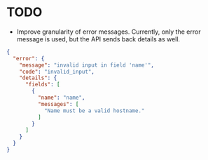 # TODO

- Improve granularity of error messages. Currently, only the error message is used, but the API sends back details as well.

```json
{
  "error": {
    "message": "invalid input in field 'name'",
    "code": "invalid_input",
    "details": {
      "fields": [
        {
          "name": "name",
          "messages": [
            "Name must be a valid hostname."
          ]
        }
      ]
    }
  }
}
```
